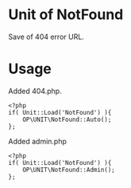 Unit of NotFound
===

 Save of 404 error URL.

# Usage

 Added 404.php.

```
<?php
if( Unit::Load('NotFound') ){
    OP\UNIT\NotFound::Auto();
};
```

 Added admin.php

```
<?php
if( Unit::Load('NotFound') ){
    OP\UNIT\NotFound::Admin();
};
```
